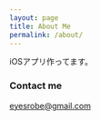 ```yaml
---
layout: page
title: About Me
permalink: /about/
---
```


iOSアプリ作ってます。





### Contact me

[eyesrobe@gmail.com](mailto:eyesrobe@gmail.com)
